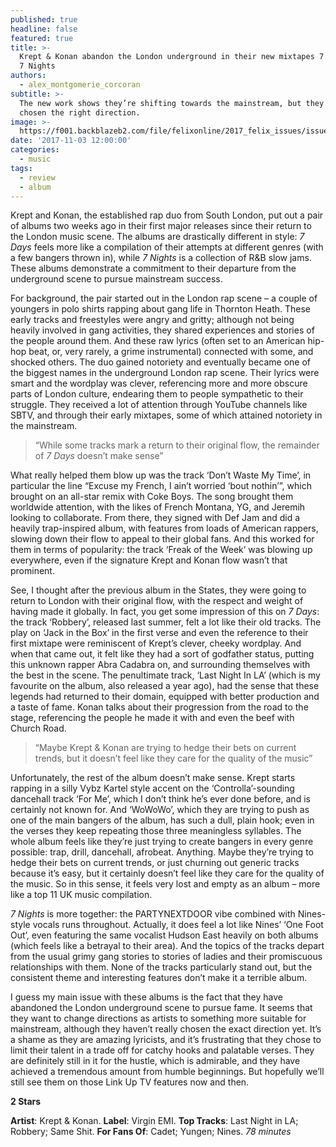 ```yaml
---
published: true
headline: false
featured: true
title: >-
  Krept & Konan abandon the London underground in their new mixtapes 7 Days and
  7 Nights
authors:
  - alex_montgomerie_corcoran
subtitle: >-
  The new work shows they’re shifting towards the mainstream, but they haven’t
  chosen the right direction.
image: >-
  https://f001.backblazeb2.com/file/felixonline/2017_felix_issues/issue_1674/1674_music_krept.png
date: '2017-11-03 12:00:00'
categories:
  - music
tags:
  - review
  - album
---
```

Krept and Konan, the established rap duo from South London, put out a pair of albums two weeks ago in their first major releases since their return to the London music scene. The albums are drastically different in style: _7 Days_ feels more like a compilation of their attempts at different genres (with a few bangers thrown in), while _7 Nights_ is a collection of R&B slow jams. These albums demonstrate a commitment to their departure from the underground scene to pursue mainstream success.

For background, the pair started out in the London rap scene – a couple of youngers in polo shirts rapping about gang life in Thornton Heath. These early tracks and freestyles were angry and gritty; although not being heavily involved in gang activities, they shared experiences and stories of the people around them. And these raw lyrics (often set to an American hip-hop beat, or, very rarely, a grime instrumental) connected with some, and shocked others. The duo gained notoriety and eventually became one of the biggest names in the underground London rap scene. Their lyrics were smart and the wordplay was clever, referencing more and more obscure parts of London culture, endearing them to people sympathetic to their struggle. They received a lot of attention through YouTube channels like SBTV, and through their early mixtapes, some of which attained notoriety in the mainstream. 

> “While some tracks mark a return to their original flow, the remainder of _7 Days_ doesn’t make sense”

What really helped them blow up was the track ‘Don’t Waste My Time’, in particular the line “Excuse my French, I ain’t worried ‘bout nothin’”, which brought on an all-star remix with Coke Boys. The song brought them worldwide attention, with the likes of French Montana, YG, and Jeremih looking to collaborate. From there, they signed with Def Jam and did a heavily trap-inspired album, with features from loads of American rappers, slowing down their flow to appeal to their global fans. And this worked for them in terms of popularity: the track ‘Freak of the Week’ was blowing up everywhere, even if the signature Krept and Konan flow wasn’t that prominent.

See, I thought after the previous album in the States, they were going to return to London with their original flow, with the respect and weight of having made it globally. In fact, you get some impression of this on _7 Days_: the track ‘Robbery’, released last summer, felt a lot like their old tracks. The play on ‘Jack in the Box’ in the first verse and even the reference to their first mixtape were reminiscent of Krept’s clever, cheeky wordplay. And when that came out, it felt like they had a sort of godfather status, putting this unknown rapper Abra Cadabra on, and surrounding themselves with the best in the scene. The penultimate track, ‘Last Night In LA’ (which is my favourite on the album, also released a year ago), had the sense that these legends had returned to their domain, equipped with better production and a taste of fame. Konan talks about their progression from the road to the stage, referencing the people he made it with and even the beef with Church Road. 

> “Maybe Krept & Konan are trying to hedge their bets on current trends, but it doesn’t feel like they care for the quality of the music”

Unfortunately, the rest of the album doesn’t make sense. Krept starts rapping in a silly Vybz Kartel style accent on the ‘Controlla’-sounding dancehall track ‘For Me’, which I don’t think he’s ever done before, and is certainly not known for. And ‘WoWoWo’, which they are trying to push as one of the main bangers of the album, has such a dull, plain hook; even in the verses they keep repeating those three meaningless syllables. The whole album feels like they’re just trying to create bangers in every genre possible: trap, drill, dancehall, afrobeat. Anything. Maybe they’re trying to hedge their bets on current trends, or just churning out generic tracks because it’s easy, but it certainly doesn’t feel like they care for the quality of the music. So in this sense, it feels very lost and empty as an album – more like a top 11 UK music compilation. 

_7 Nights_ is more together: the PARTYNEXTDOOR vibe combined with Nines-style vocals runs throughout. Actually, it does feel a lot like Nines’ ‘One Foot Out’, even featuring the same vocalist Hudson East heavily on both albums (which feels like a betrayal to their area). And the topics of the tracks depart from the usual grimy gang stories to stories of ladies and their promiscuous relationships with them. None of the tracks particularly stand out, but the consistent theme and interesting features don’t make it a terrible album.

I guess my main issue with these albums is the fact that they have abandoned the London underground scene to pursue fame. It seems that they want to change directions as artists to something more suitable for mainstream, although they haven’t really chosen the exact direction yet. It’s a shame as they are amazing lyricists, and it’s frustrating that they chose to limit their talent in a trade off for catchy hooks and palatable verses. They are definitely still in it for the hustle, which is admirable, and they have achieved a tremendous amount from humble beginnings. But hopefully we’ll still see them on those Link Up TV features now and then.

**2 Stars**

**Artist**: Krept & Konan. **Label**: Virgin EMI. **Top Tracks**: Last Night in LA; Robbery; Same Shit. **For Fans Of**: Cadet; Yungen; Nines. _78 minutes_
